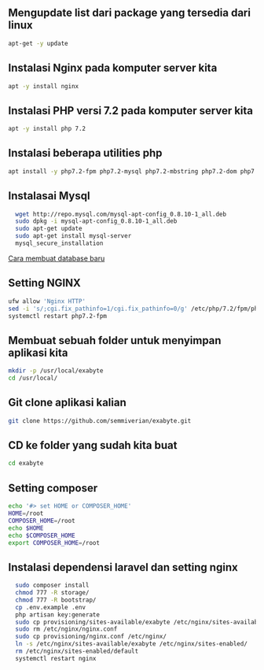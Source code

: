 
## Mengupdate list dari package yang tersedia dari linux

```bash
apt-get -y update
```

## Instalasi Nginx pada komputer server kita 

```bash
apt -y install nginx
```

## Instalasi PHP versi 7.2 pada komputer server kita 

```bash
apt -y install php 7.2
```

## Instalasi beberapa utilities php 

```bash
apt install -y php7.2-fpm php7.2-mysql php7.2-mbstring php7.2-dom php7.2-soap composer php7.2-curl php7.2-gd php7.2-bcmath unzip
```

## Instalasai Mysql

```bash
  wget http://repo.mysql.com/mysql-apt-config_0.8.10-1_all.deb
  sudo dpkg -i mysql-apt-config_0.8.10-1_all.deb
  sudo apt-get update
  sudo apt-get install mysql-server
  mysql_secure_installation
```

[Cara membuat database baru](https://www.a2hosting.co.id/kb/developer-corner/mysql/managing-mysql-databases-and-users-from-the-command-line#Create-MySQLDatabasesand-Users)

## Setting NGINX

```bash
ufw allow 'Nginx HTTP'
sed -i 's/;cgi.fix_pathinfo=1/cgi.fix_pathinfo=0/g' /etc/php/7.2/fpm/php.ini
systemctl restart php7.2-fpm
```

## Membuat sebuah folder untuk menyimpan aplikasi kita

```bash
mkdir -p /usr/local/exabyte
cd /usr/local/
```

## Git clone aplikasi kalian

```bash
git clone https://github.com/semmiverian/exabyte.git
```

## CD ke folder yang sudah kita buat

```bash
cd exabyte
```

## Setting composer

```bash
echo '#> set HOME or COMPOSER_HOME'
HOME=/root
COMPOSER_HOME=/root
echo $HOME
echo $COMPOSER_HOME
export COMPOSER_HOME=/root
```

## Instalasi dependensi laravel dan setting nginx 

```bash
  sudo composer install
  chmod 777 -R storage/
  chmod 777 -R bootstrap/
  cp .env.example .env
  php artisan key:generate
  sudo cp provisioning/sites-available/exabyte /etc/nginx/sites-available/
  sudo rm /etc/nginx/nginx.conf
  sudo cp provisioning/nginx.conf /etc/nginx/
  ln -s /etc/nginx/sites-available/exabyte /etc/nginx/sites-enabled/
  rm /etc/nginx/sites-enabled/default
  systemctl restart nginx
```
